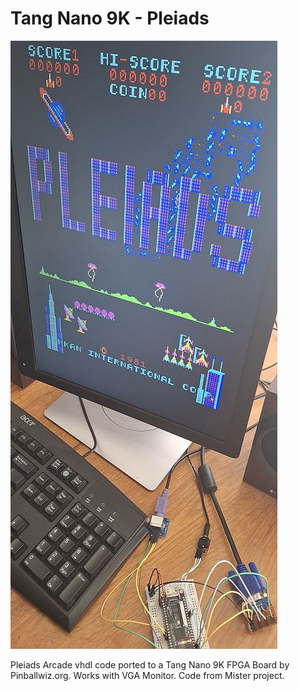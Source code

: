 # Tang Nano 9K - Pleiads
![Model](TN9K-Pleiads.jpg)

Pleiads Arcade vhdl code ported to a Tang Nano 9K FPGA Board by Pinballwiz.org.
Works with VGA Monitor. Code from Mister project.
